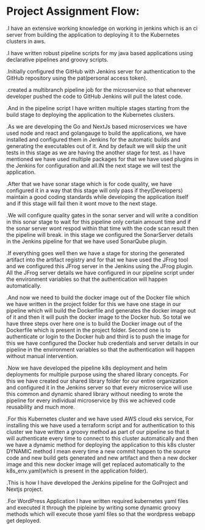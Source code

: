 # Project Assignment Flow: 

.I have an extensive working knowledge on working in jenkins which is an ci server from building the application to deploying it to the Kubernetes clusters in aws.

.I have written robust pipeline scripts for my java based applications using declarative pipelines and groovy scripts.

.Initially configured the GitHub with Jenkins server for authentication to the GitHub repository using the pat(personal access token).

.created a multibranch pipeline job for the microservice so that whenever developer pushed the code to GitHub Jenkins will pull the latest code.

.And in the pipeline script I have written multiple stages starting from the build stage to deploying the application to the Kubernetes clusters.

.As we are developing the Go and NextJs based microservices we have used node and react and golangauge to build the applications, we have installed and configured them in Jenkins for the automatic builds and generating the executables out of it. And by default we will skip the unit tests in this stage as we are having the another stage for test. as I have mentioned we have used multiple packages for that we have used plugins in the Jenkins for configuration and all.IN the next stage we will test the application.

.After that we have sonar stage which is for code quality, we have configured it in a way that this stage will only pass if they(Developers) maintain a good coding standards while developing the application itself and if this stage will fail then it wont move to the next stage.

.We will configure quality gates in the sonar server and will write a condition in this sonar stage to wait for this pipeline only certain amount time and if the sonar server wont respod within that time with the code scan result then the pipeline will break.
in this stage we configured the SonarServer details in the Jenkins pipeline for that we have used SonarQube plugin.

.If everything goes well then we have a stage for storing the generated artifact into the artifact registry and for that we have used the JFrog tool and we configured this JFrog server in the Jenkins using the JFrog plugin. All the JFrog server details we have configured in our pipeline script under the environment variables so that the authentication will happen automatically.

.And now we need to build the docker image out of the Docker file which we have written in the project folder for this we have one stage in our pipeline which will build the Dockerfile and generates the docker image out of it and then it will push the docker image to the Docker hub. So total we have three steps over here one is to build the Docker image out of the Dockerfile which is present in the project folder. Second one is to authenticate or login to the Docker hub and third is to push the image for this we have configured the Docker hub credentials and server details in our pipeline in the environment variables so that the authentication will happen without manual intervention.

.Now we have developed the pipeline k8s deployment and helm deployments for multiple purpose using the shared library concepts. For this we have created our shared library folder for our entire organization and configured it in the Jenkins server so that every microservice will use this common and dynamic shared library without needing to wrote the pipeline for every individual microservice by this we achieved code reusability and much more.

.For this Kubernetes cluster and we have used AWS cloud eks service, For installing this we have used a terraform script and for authentication to this cluster we have written a groovy method as part of our pipeline so that it will authenticate every time to connect to this cluster automatically and then we have a dynamic method for deploying the application to this k8s cluster 
DYNAMIC method I mean every time a new commit happen to the source code and new build gets generated and new artifact and then a new docker image and this new docker image will get replaced automatically to the k8s_env.yaml(which is present in the application folder).

.This is how I have developed the Jenkins pipeline for the GoProject and Nextjs project.

.For WordPress Application I have written required kubernetes yaml files and executed it through the pipleine by writing some dynamic groovy methods which will execute those yaml files so that the wordpress webapp get deployed.


